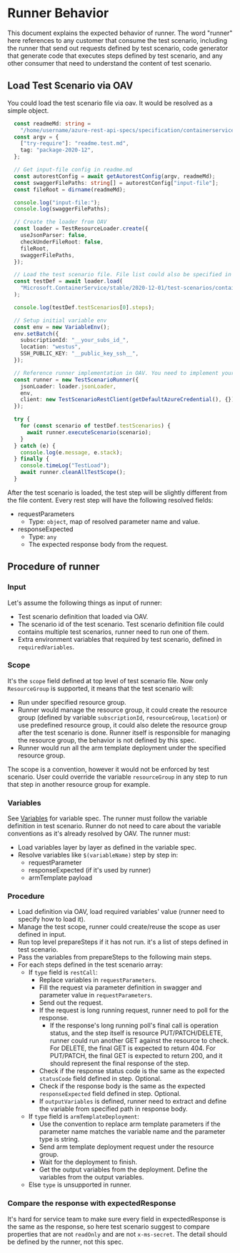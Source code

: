 # Runner Behavior

This document explains the expected behavior of runner. The word "runner" here references to any customer that consume the test scenario, including the runner that send out requests defined by test scenario, code generator that generate code that executes steps defined by test scenario, and any other consumer that need to understand the content of test scenario.

## Load Test Scenario via OAV

You could load the test scenario file via oav. It would be resolved as a simple object.

```typescript
  const readmeMd: string =
    "/home/username/azure-rest-api-specs/specification/containerservice/resource-manager/readme.md";
  const argv = {
    ["try-require"]: "readme.test.md",
    tag: "package-2020-12",
  };

  // Get input-file config in readme.md
  const autorestConfig = await getAutorestConfig(argv, readmeMd);
  const swaggerFilePaths: string[] = autorestConfig["input-file"];
  const fileRoot = dirname(readmeMd);

  console.log("input-file:");
  console.log(swaggerFilePaths);

  // Create the loader from OAV
  const loader = TestResourceLoader.create({
    useJsonParser: false,
    checkUnderFileRoot: false,
    fileRoot,
    swaggerFilePaths,
  });

  // Load the test scenario file. File list could also be specified in readme.test.md
  const testDef = await loader.load(
    "Microsoft.ContainerService/stable/2020-12-01/test-scenarios/containerService.yaml"
  );

  console.log(testDef.testScenarios[0].steps);

  // Setup initial variable env
  const env = new VariableEnv();
  env.setBatch({
    subscriptionId: "__your_subs_id_",
    location: "westus",
    SSH_PUBLIC_KEY: "__public_key_ssh__",
  });

  // Reference runner implementation in OAV. You need to implement your own runner.
  const runner = new TestScenarioRunner({
    jsonLoader: loader.jsonLoader,
    env,
    client: new TestScenarioRestClient(getDefaultAzureCredential(), {}),
  });

  try {
    for (const scenario of testDef.testScenarios) {
      await runner.executeScenario(scenario);
    }
  } catch (e) {
    console.log(e.message, e.stack);
  } finally {
    console.timeLog("TestLoad");
    await runner.cleanAllTestScope();
  }
```

After the test scenario is loaded, the test step will be slightly different from the file content. Every rest step will have the following resolved fields:

- requestParameters
  - Type: `object`, map of resolved parameter name and value.
- responseExpected
  - Type: `any`
  - The expected response body from the request.

## Procedure of runner

### Input

Let's assume the following things as input of runner:

- Test scenario definition that loaded via OAV.
- The scenario id of the test scenario. Test scenario definition file could contains multiple test scenarios, runner need to run one of them.
- Extra environment variables that required by test scenario, defined in `requiredVariables`.

### Scope

It's the `scope` field defined at top level of test scenario file. Now only `ResourceGroup` is supported, it means that the test scenario will:

- Run under specified resource group.
- Runner would manage the resource group, it could create the resource group (defined by variable `subscriptionId`, `resourceGroup`, `location`) or use predefined resource group, it could also delete the resource group after the test scenario is done. Runner itself is responsible for managing the resource group, the behavior is not defined by this spec.
- Runner would run all the arm template deployment under the specified resource group.

The scope is a convention, however it would not be enforced by test scenario. User could override the variable `resourceGroup` in any step to run that step in another resource group for example.

### Variables

See [Variables](./Variables.md) for variable spec. The runner must follow the variable definition in test scenario. Runner do not need to care about the variable conventions as it's already resolved by OAV. The runner must:

- Load variables layer by layer as defined in the variable spec.
- Resolve variables like `$(variableName)` step by step in:
  - requestParameter
  - responseExpected (if it's used by runner)
  - armTemplate payload

### Procedure

- Load definition via OAV, load required variables' value (runner need to specify how to load it).
- Manage the test scope, runner could create/reuse the scope as user defined in input.
- Run top level prepareSteps if it has not run. it's a list of steps defined in test scenario.
- Pass the variables from prepareSteps to the following main steps.
- For each steps defined in the test scenario array:
  - If `type` field is `restCall`:
    - Replace variables in `requestParameters`.
    - Fill the request via parameter definition in swagger and parameter value in `requestParameters`.
    - Send out the request.
    - If the request is long running request, runner need to poll for the response.
      - If the response's long running poll's final call is operation status, and the step itself is resource PUT/PATCH/DELETE, runner could run another GET against the resource to check. For DELETE, the final GET is expected to return 404. For PUT/PATCH, the final GET is expected to return 200, and it should represent the final response of the step.
    - Check if the response status code is the same as the expected `statusCode` field defined in step. Optional.
    - Check if the response body is the same as the expected `responseExpected` field defined in step. Optional.
    - If `outputVariables` is defined, runner need to extract and define the variable from specified path in response body.
  - If `type` field is `armTemplateDeployment`:
    - Use the convention to replace arm template parameters if the parameter name matches the variable name and the parameter type is string.
    - Send arm template deployment request under the resource group.
    - Wait for the deployment to finish.
    - Get the output variables from the deployment. Define the variables from the output variables.
  - Else `type` is unsupported in runner.

### Compare the response with expectedResponse

It's hard for service team to make sure every field in expectedResponse is the same as the response, so here test scenario suggest to compare properties that are not `readOnly` and are not `x-ms-secret`. The detail should be defined by the runner, not this spec.
